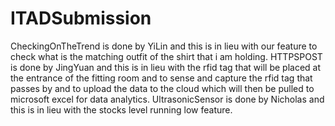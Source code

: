 # ITADSubmission
CheckingOnTheTrend is done by YiLin and this is in lieu with our feature to check what is the matching outfit of the shirt that i am holding.
HTTPSPOST is done by JingYuan and this is in lieu with the rfid tag that will be placed at the entrance of the fitting room and to sense and capture the rfid tag that passes by and to upload the data to the cloud which will then be pulled to microsoft excel for data analytics.
UltrasonicSensor is done by Nicholas and this is in lieu with the stocks level running low feature. 
